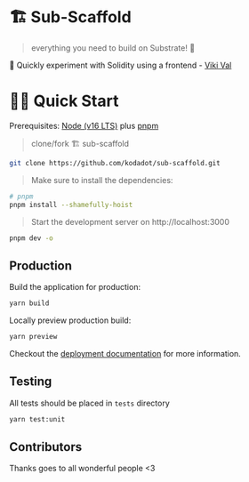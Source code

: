 # 🏗 Sub-Scaffold

> everything you need to build on Substrate! 🚀

🧪 Quickly experiment with Solidity using a frontend - [Viki Val](https://github.com/vikiival)


# 🏄‍♂️ Quick Start

Prerequisites: [Node (v16 LTS)](https://nodejs.org/en/download/) plus [pnpm](https://pnpm.io)

> clone/fork 🏗 sub-scaffold

```bash
git clone https://github.com/kodadot/sub-scaffold.git
```
> Make sure to install the dependencies:

```bash
# pnpm
pnpm install --shamefully-hoist
```

> Start the development server on http://localhost:3000

```bash
pnpm dev -o
```

## Production

Build the application for production:

```bash
yarn build
```

Locally preview production build:

```bash
yarn preview
```

Checkout the [deployment documentation](https://v3.nuxtjs.org/guide/deploy/presets) for more information.

## Testing

All tests should be placed in `tests` directory

```bash
yarn test:unit 
```

## Contributors

Thanks goes to all wonderful people <3
